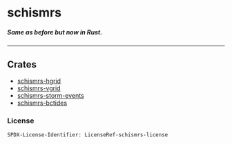 # schismrs

##### Same as before but now in Rust.

---

## Crates

- [schismrs-hgrid](src/hgrid)
- [schismrs-vgrid](src/vgrid)
- [schismrs-storm-events](src/storm_events)
- [schismrs-bctides](src/bctides)

### License

`SPDX-License-Identifier: LicenseRef-schismrs-license`
